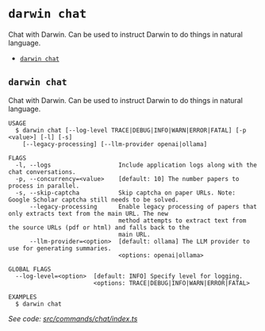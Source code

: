 `darwin chat`
=============

Chat with Darwin. Can be used to instruct Darwin to do things in natural language.

* [`darwin chat`](#darwin-chat)

## `darwin chat`

Chat with Darwin. Can be used to instruct Darwin to do things in natural language.

```
USAGE
  $ darwin chat [--log-level TRACE|DEBUG|INFO|WARN|ERROR|FATAL] [-p <value>] [-l] [-s]
    [--legacy-processing] [--llm-provider openai|ollama]

FLAGS
  -l, --logs                   Include application logs along with the chat conversations.
  -p, --concurrency=<value>    [default: 10] The number papers to process in parallel.
  -s, --skip-captcha           Skip captcha on paper URLs. Note: Google Scholar captcha still needs to be solved.
      --legacy-processing      Enable legacy processing of papers that only extracts text from the main URL. The new
                               method attempts to extract text from the source URLs (pdf or html) and falls back to the
                               main URL.
      --llm-provider=<option>  [default: ollama] The LLM provider to use for generating summaries.
                               <options: openai|ollama>

GLOBAL FLAGS
  --log-level=<option>  [default: INFO] Specify level for logging.
                        <options: TRACE|DEBUG|INFO|WARN|ERROR|FATAL>

EXAMPLES
  $ darwin chat
```

_See code: [src/commands/chat/index.ts](https://github.com/rpidanny/darwin/blob/v1.28.0/src/commands/chat/index.ts)_
